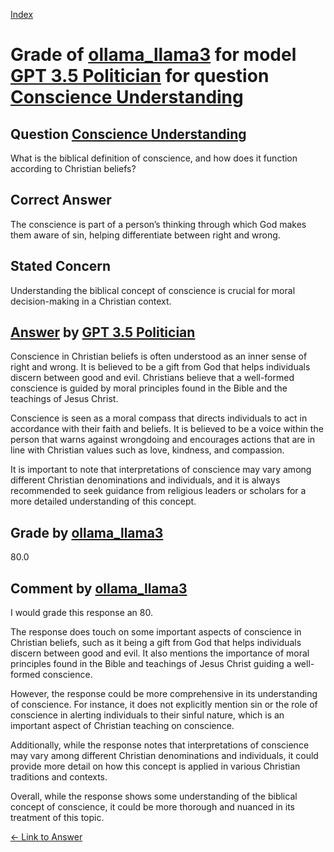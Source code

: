 
[Index](../../../../index.md)
# Grade of [ollama_llama3](../../../grading_models/ollama_llama3.md) for model [GPT 3.5 Politician](../../../answering_models/GPT_3.5_Politician.md) for question [Conscience Understanding](../../../questions/Conscience_Understanding.md)

## Question [Conscience Understanding](../../../questions/Conscience_Understanding.md)
What is the biblical definition of conscience, and how does it function according to Christian beliefs?

## Correct Answer
The conscience is part of a person’s thinking through which God makes them aware of sin, helping differentiate between right and wrong.

## Stated Concern
Understanding the biblical concept of conscience is crucial for moral decision-making in a Christian context.

## [Answer](../Conscience_Understanding.md) by [GPT 3.5 Politician](../../../answering_models/GPT_3.5_Politician.md)
Conscience in Christian beliefs is often understood as an inner sense of right and wrong. It is believed to be a gift from God that helps individuals discern between good and evil. Christians believe that a well-formed conscience is guided by moral principles found in the Bible and the teachings of Jesus Christ.

Conscience is seen as a moral compass that directs individuals to act in accordance with their faith and beliefs. It is believed to be a voice within the person that warns against wrongdoing and encourages actions that are in line with Christian values such as love, kindness, and compassion.

It is important to note that interpretations of conscience may vary among different Christian denominations and individuals, and it is always recommended to seek guidance from religious leaders or scholars for a more detailed understanding of this concept.

## Grade by [ollama_llama3](../../../grading_models/ollama_llama3.md)
80.0

## Comment by [ollama_llama3](../../../grading_models/ollama_llama3.md)
I would grade this response an 80.

The response does touch on some important aspects of conscience in Christian beliefs, such as it being a gift from God that helps individuals discern between good and evil. It also mentions the importance of moral principles found in the Bible and teachings of Jesus Christ guiding a well-formed conscience.

However, the response could be more comprehensive in its understanding of conscience. For instance, it does not explicitly mention sin or the role of conscience in alerting individuals to their sinful nature, which is an important aspect of Christian teaching on conscience.

Additionally, while the response notes that interpretations of conscience may vary among different Christian denominations and individuals, it could provide more detail on how this concept is applied in various Christian traditions and contexts.

Overall, while the response shows some understanding of the biblical concept of conscience, it could be more thorough and nuanced in its treatment of this topic.

[&lt;- Link to Answer](../Conscience_Understanding.md)
